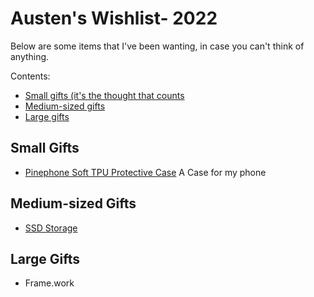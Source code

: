 # Austen's Wishlist- 2022

Below are some items that I've been wanting, in case you can't think of anything.

Contents:
- [Small gifts (it's the thought that counts](#small-gifts)
- [Medium-sized gifts](#medium-sized-gifts)
- [Large gifts](#large-gifts)

## Small Gifts

- [Pinephone Soft TPU Protective Case](https://pine64.com/product/pinephone-soft-tpu-protective-case/)
    A Case for my phone


## Medium-sized Gifts

- [SSD Storage](https://pcpartpicker.com/product/h3tQzy/crucial-mx500-1tb-25-solid-state-drive-ct1000mx500ssd1)


## Large Gifts

- Frame.work

